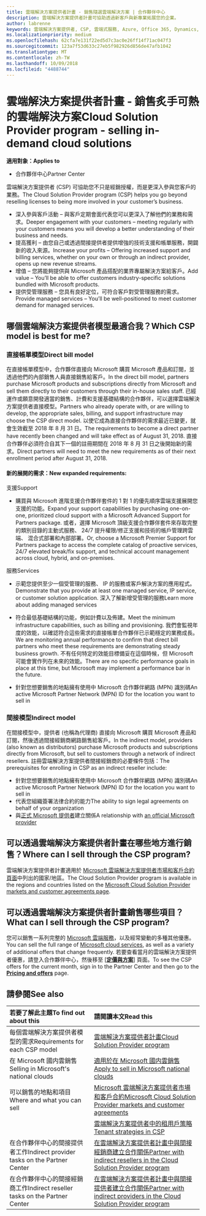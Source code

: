 ```yaml
---
title: 雲端解決方案提供者計畫 - 銷售隨選雲端解決方案 | 合作夥伴中心
description: 雲端解決方案提供者計畫可協助透過新客戶與新專業拓展您的企業。
author: labrenne
keywords: 雲端解決方案提供者, CSP, 雲端式服務, Azure, Office 365, Dynamics, 雲端解決方案提供者合作夥伴, 過雲端解決方案提供者銷售, 直接合作夥伴, 間接雲端解決方案提供者合作夥伴, 間接雲端解決方案提供者經銷商, 直接雲端解決方案提供者, 間接雲端解決方案提供者, 直接模型, 間接模型, 間接經銷商, 間接提供者, 提供者, 散發者, 雲端解決方案提供者計畫
ms.localizationpriority: medium
ms.openlocfilehash: 62cfa7e131f22ed5d7c3ac0e26ff14f71ac047f3
ms.sourcegitcommit: 123a7f53d633c27eb5f982926d856de47afb1042
ms.translationtype: MT
ms.contentlocale: zh-TW
ms.lasthandoff: 10/09/2018
ms.locfileid: "4488744"
---
```

# <a name="cloud-solution-provider-program---selling-in-demand-cloud-solutions"></a><span data-ttu-id="b2501-104">雲端解決方案提供者計畫 - 銷售炙手可熱的雲端解決方案</span><span class="sxs-lookup"><span data-stu-id="b2501-104">Cloud Solution Provider program - selling in-demand cloud solutions</span></span> 

**<span data-ttu-id="b2501-105">適用對象：</span><span class="sxs-lookup"><span data-stu-id="b2501-105">Applies to</span></span>**

-  <span data-ttu-id="b2501-106">合作夥伴中心</span><span class="sxs-lookup"><span data-stu-id="b2501-106">Partner Center</span></span>

<span data-ttu-id="b2501-107">雲端解決方案提供者 (CSP) 可協助您不只是經銷授權，而是更深入參與您客戶的業務。</span><span class="sxs-lookup"><span data-stu-id="b2501-107">The Cloud Solution Provider program (CSP) helps you go beyond reselling licenses to being more involved in your customer’s business.</span></span>
 
- <span data-ttu-id="b2501-108">深入參與客戶活動 – 與客戶定期會面代表您可以更深入了解他們的業務和需求。</span><span class="sxs-lookup"><span data-stu-id="b2501-108">Deeper engagement with your customers – meeting regularly with your customers means you will develop a better understanding of their business and needs.</span></span>
- <span data-ttu-id="b2501-109">提高獲利 – 由您自己或透過間接提供者提供增強的技術支援和帳單服務，開闢新的收入來源。</span><span class="sxs-lookup"><span data-stu-id="b2501-109">Increase your profits – Offering increased support and billing services, whether on your own or through an indirect provider, opens up new revenue streams.</span></span>  
- <span data-ttu-id="b2501-110">增值 – 您將能夠提供與 Microsoft 產品搭配的業界專屬解決方案給客戶。</span><span class="sxs-lookup"><span data-stu-id="b2501-110">Add value – You’ll be able to offer customers industry-specific solutions bundled with Microsoft products.</span></span>
- <span data-ttu-id="b2501-111">提供受管理服務 – 您具有良好定位，可符合客戶對受管理服務的需求。</span><span class="sxs-lookup"><span data-stu-id="b2501-111">Provide managed services – You’ll be well-positioned to meet customer demand for managed services.</span></span> 

## <a name="which-csp-model-is-best-for-me"></a><span data-ttu-id="b2501-112">哪個雲端解決方案提供者模型最適合我？</span><span class="sxs-lookup"><span data-stu-id="b2501-112">Which CSP model is best for me?</span></span>

### <a name="direct-bill-model"></a><span data-ttu-id="b2501-113">直接帳單模型</span><span class="sxs-lookup"><span data-stu-id="b2501-113">Direct bill model</span></span>

 <span data-ttu-id="b2501-114">在直接帳單模型中，合作夥伴直接向 Microsoft 購買 Microsoft 產品和訂閱，並透過他們的內部銷售人員直接銷售給客戶。</span><span class="sxs-lookup"><span data-stu-id="b2501-114">In the direct bill model, partners purchase Microsoft products and subscriptions directly from Microsoft and sell them directly to their customers through their in-house sales staff.</span></span> <span data-ttu-id="b2501-115">已經運作或願意開發適當的銷售、計費和支援基礎結構的合作夥伴，可以選擇雲端解決方案提供者直接模型。</span><span class="sxs-lookup"><span data-stu-id="b2501-115">Partners who already operate with, or are willing to develop, the appropriate sales, billing, and support infrastructure may choose the CSP direct model.</span></span> <span data-ttu-id="b2501-116">以使它成為直接合作夥伴的需求最近已變更，就會生效截至 2018 年 8 月 31 日。</span><span class="sxs-lookup"><span data-stu-id="b2501-116">The requirements to become a direct partner have recently been changed and will take effect as of August 31, 2018.</span></span> <span data-ttu-id="b2501-117">直接合作夥伴必須符合自其下一個的註冊期間在 2018 年 8 月 31 日之後開始新的需求。</span><span class="sxs-lookup"><span data-stu-id="b2501-117">Direct partners will need to meet the new requirements as of their next enrollment period after August 31, 2018.</span></span>


#### <a name="new-expanded-requirements"></a><span data-ttu-id="b2501-118">新的展開的需求：</span><span class="sxs-lookup"><span data-stu-id="b2501-118">New expanded requirements:</span></span>

<span data-ttu-id="b2501-119">支援</span><span class="sxs-lookup"><span data-stu-id="b2501-119">Support</span></span>
- <span data-ttu-id="b2501-120">購買與 Microsoft 進階支援合作夥伴套件的 1 對 1 的優先順序雲端支援展開您支援的功能。</span><span class="sxs-lookup"><span data-stu-id="b2501-120">Expand your support capabilities by purchasing one-on-one, prioritized cloud support with a Microsoft Advanced Support for Partners package.</span></span> <span data-ttu-id="b2501-121">或者，選擇 Microsoft 頂級支援合作夥伴套件來存取完整的類別目錄的主動式服務、 24/7 提升權限/修正支援和技術的帳戶管理跨雲端、 混合式部署和內部部署。</span><span class="sxs-lookup"><span data-stu-id="b2501-121">Or, choose a Microsoft Premier Support for Partners package to access the complete catalog of proactive services, 24/7 elevated break/fix support, and technical account management across cloud, hybrid, and on-premises.</span></span> 

<span data-ttu-id="b2501-122">服務</span><span class="sxs-lookup"><span data-stu-id="b2501-122">Services</span></span>

- <span data-ttu-id="b2501-123">示範您提供至少一個受管理的服務、 IP 的服務或客戶解決方案的應用程式。</span><span class="sxs-lookup"><span data-stu-id="b2501-123">Demonstrate that you provide at least one managed service, IP service, or customer solution application.</span></span> <span data-ttu-id="b2501-124">深入了解新增受管理的服務</span><span class="sxs-lookup"><span data-stu-id="b2501-124">Learn more about adding managed services</span></span>

- <span data-ttu-id="b2501-125">符合最低基礎結構的功能，例如計費以及佈建。</span><span class="sxs-lookup"><span data-stu-id="b2501-125">Meet the minimum infrastructure capabilities, such as billing and provisioning.</span></span>
<span data-ttu-id="b2501-126">我們會監視年度的效能，以確認符合這些需求的直接帳單合作夥伴已示範穩定的業務成長。</span><span class="sxs-lookup"><span data-stu-id="b2501-126">We are monitoring annual performance to confirm that direct bill partners who meet these requirements are demonstrating steady business growth.</span></span> <span data-ttu-id="b2501-127">不有任何特定的效能目標備妥在這個時候，但 Microsoft 可能會實作列在未來的效能。</span><span class="sxs-lookup"><span data-stu-id="b2501-127">There are no specific performance goals in place at this time, but Microsoft may implement a performance bar in the future.</span></span> 

- <span data-ttu-id="b2501-128">針對您想要銷售的地點擁有使用中 Microsoft 合作夥伴網路 (MPN) 識別碼</span><span class="sxs-lookup"><span data-stu-id="b2501-128">An active Microsoft Partner Network (MPN) ID for the location you want to sell in</span></span>


### <a name="indirect-model"></a><span data-ttu-id="b2501-129">間接模型</span><span class="sxs-lookup"><span data-stu-id="b2501-129">Indirect model</span></span>

<span data-ttu-id="b2501-130">在間接模型中，提供者 (也稱為代理商) 直接向 Microsoft 購買 Microsoft 產品和訂閱，然後透過間接經銷商網路銷售給客戶。</span><span class="sxs-lookup"><span data-stu-id="b2501-130">In the indirect model, providers (also known as distributors) purchase Microsoft products and subscriptions directly from Microsoft, but sell to customers through a network of indirect resellers.</span></span> <span data-ttu-id="b2501-131">註冊雲端解決方案提供者間接經銷商的必要條件包括：</span><span class="sxs-lookup"><span data-stu-id="b2501-131">The prerequisites for enrolling in CSP as an indirect reseller include:</span></span>

- <span data-ttu-id="b2501-132">針對您想要銷售的地點擁有使用中 Microsoft 合作夥伴網路 (MPN) 識別碼</span><span class="sxs-lookup"><span data-stu-id="b2501-132">An active Microsoft Partner Network (MPN) ID for the location you want to sell in</span></span>
- <span data-ttu-id="b2501-133"> 代表您組織簽署法律合約的能力</span><span class="sxs-lookup"><span data-stu-id="b2501-133">The ability to sign legal agreements on behalf of your organization</span></span>
- <span data-ttu-id="b2501-134">與[正式 Microsoft 提供者](https://partnercenter.microsoft.com/partner/find-a-provider)建立關係</span><span class="sxs-lookup"><span data-stu-id="b2501-134">A relationship with [an official Microsoft provider](https://partnercenter.microsoft.com/partner/find-a-provider)</span></span>


## <a name="where-can-i-sell-through-the-csp-program"></a><span data-ttu-id="b2501-135">可以透過雲端解決方案提供者計畫在哪些地方進行銷售？</span><span class="sxs-lookup"><span data-stu-id="b2501-135">Where can I sell through the CSP program?</span></span>

<span data-ttu-id="b2501-136">雲端解決方案提供者計畫適用於 [Microsoft 雲端解決方案提供者市場和客戶合約頁面](agreements.md)中列出的國家/地區。</span><span class="sxs-lookup"><span data-stu-id="b2501-136">The Cloud Solution Provider program is available in the regions and countries listed on the [Microsoft Cloud Solution Provider markets and customer agreements page](agreements.md).</span></span>  

## <a name="what-can-i-sell-through-the-csp-program"></a><span data-ttu-id="b2501-137">可以透過雲端解決方案提供者計畫銷售哪些項目？</span><span class="sxs-lookup"><span data-stu-id="b2501-137">What can I sell through the CSP program?</span></span>

<span data-ttu-id="b2501-138">您可以銷售一系列完整的 [Microsoft 雲端服務](https://partner.microsoft.com/cloud-solution-provider/products-and-services)，以及經常變動的多種其他優惠。</span><span class="sxs-lookup"><span data-stu-id="b2501-138">You can sell the full range of [Microsoft cloud services](https://partner.microsoft.com/cloud-solution-provider/products-and-services), as well as a variety of additional offers that change frequently.</span></span> <span data-ttu-id="b2501-139">若要查看當月的雲端解決方案提供者優惠，請登入合作夥伴中心，然後移至 [[**定價與方案**](https://partnercenter.microsoft.com/pcv/sales)] 頁面。</span><span class="sxs-lookup"><span data-stu-id="b2501-139">To see the CSP offers for the current month, sign in to the Partner Center and then go to the [**Pricing and offers**](https://partnercenter.microsoft.com/pcv/sales) page.</span></span>

## <a name="see-also"></a><span data-ttu-id="b2501-140">請參閱</span><span class="sxs-lookup"><span data-stu-id="b2501-140">See also</span></span> 


|**<span data-ttu-id="b2501-141">若要了解此主題</span><span class="sxs-lookup"><span data-stu-id="b2501-141">To find out about this</span></span>**   |**<span data-ttu-id="b2501-142">請閱讀本文</span><span class="sxs-lookup"><span data-stu-id="b2501-142">Read this</span></span>**   |
|:---------------------------|:--------------------|
|<span data-ttu-id="b2501-143">每個雲端解決方案提供者模型的需求</span><span class="sxs-lookup"><span data-stu-id="b2501-143">Requirements for each CSP model</span></span>   | [<span data-ttu-id="b2501-144">雲端解決方案提供者計畫</span><span class="sxs-lookup"><span data-stu-id="b2501-144">Cloud Solution Provider program</span></span>](https://partnercenter.microsoft.com/partner/cloud-solution-provider)|
|<span data-ttu-id="b2501-145">在 Microsoft 國内雲銷售</span><span class="sxs-lookup"><span data-stu-id="b2501-145">Selling in Microsoft's national clouds</span></span>   | [<span data-ttu-id="b2501-146">適用於在 Microsoft 國内雲銷售</span><span class="sxs-lookup"><span data-stu-id="b2501-146">Apply to sell in Microsoft national clouds</span></span>](csp-national-clouds-overview.md)|
|<span data-ttu-id="b2501-147">可以銷售的地點和項目</span><span class="sxs-lookup"><span data-stu-id="b2501-147">Where and what you can sell</span></span>   |[<span data-ttu-id="b2501-148">Microsoft 雲端解決方案提供者市場和客戶合約</span><span class="sxs-lookup"><span data-stu-id="b2501-148">Microsoft Cloud Solution Provider markets and customer agreements</span></span>](agreements.md)|
|  | [<span data-ttu-id="b2501-149">雲端解決方案提供者中的租用戶策略</span><span class="sxs-lookup"><span data-stu-id="b2501-149">Tenant strategies in CSP</span></span>](regional-authorization-overview.md)
|<span data-ttu-id="b2501-150">在合作夥伴中心的間接提供者工作</span><span class="sxs-lookup"><span data-stu-id="b2501-150">Indirect provider tasks on the Partner Center</span></span>  |[<span data-ttu-id="b2501-151">在雲端解決方案提供者計畫中與間接經銷商建立合作關係</span><span class="sxs-lookup"><span data-stu-id="b2501-151">Partner with indirect resellers in the Cloud Solution Provider program</span></span>](indirect-provider-tasks-in-partner-center.md)|
|<span data-ttu-id="b2501-152">在合作夥伴中心的間接經銷商工作</span><span class="sxs-lookup"><span data-stu-id="b2501-152">Indirect reseller tasks on the Partner Center</span></span>   |[<span data-ttu-id="b2501-153">在雲端解決方案提供者計畫中與間接提供者建立合作關係</span><span class="sxs-lookup"><span data-stu-id="b2501-153">Partner with indirect providers in the Cloud Solution Provider program</span></span>](indirect-reseller-tasks-in-partner-center.md)|
